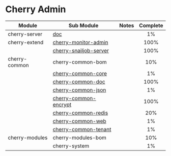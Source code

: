 # Cherry Admin

| Module         | Sub Module                        | Notes | Complete |
|----------------|-----------------------------------|-------|:--------:|
| cherry-server  | [doc](ch01.md)                    |       |    1%    |
| cherry-extend  | [cherry-monitor-admin](ch02.md)   |       |   100%   |
|                | [cherry-snailjob-server](ch03.md) |       |   100%   |
| cherry-common  | cherry-common-bom                 |       |   10%    |
|                | [cherry-common-core](ch05.md)     |       |    1%    |
|                | [cherry-common-doc](ch06.md)      |       |   100%   |
|                | [cherry-common-json](ch07.md)     |       |    1%    |
|                | [cherry-common-encrypt](ch08.md)  |       |   100%   |
|                | [cherry-common-redis](ch09.md)    |       |   20%    |
|                | [cherry-common-web](ch10.md)      |       |    1%    |
|                | [cherry-common-tenant](ch11.md)   |       |    1%    |
| cherry-modules | cherry-modules-bom                |       |   10%    |
|                | cherry-system                     |       |    1%    |

